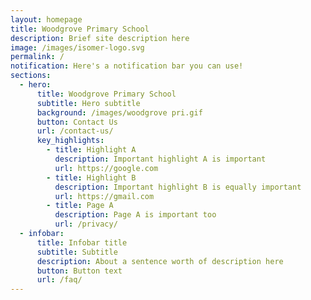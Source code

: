 ```yaml
---
layout: homepage
title: Woodgrove Primary School
description: Brief site description here
image: /images/isomer-logo.svg
permalink: /
notification: Here's a notification bar you can use!
sections:
  - hero:
      title: Woodgrove Primary School
      subtitle: Hero subtitle
      background: /images/woodgrove pri.gif
      button: Contact Us
      url: /contact-us/
      key_highlights:
        - title: Highlight A
          description: Important highlight A is important
          url: https://google.com
        - title: Highlight B
          description: Important highlight B is equally important
          url: https://gmail.com
        - title: Page A
          description: Page A is important too
          url: /privacy/
  - infobar:
      title: Infobar title
      subtitle: Subtitle
      description: About a sentence worth of description here
      button: Button text
      url: /faq/
---
```


